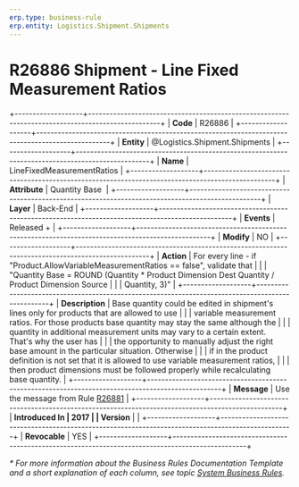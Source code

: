 ```yaml
---
erp.type: business-rule
erp.entity: Logistics.Shipment.Shipments
---
```


# R26886 Shipment - Line Fixed Measurement Ratios
+-------------------+--------------------------------------------------------------------------------------------------+
| **Code**          | R26886                                                                                           |
+-------------------+--------------------------------------------------------------------------------------------------+
| **Entity**        | @Logistics.Shipment.Shipments                                                                    |
+-------------------+--------------------------------------------------------------------------------------------------+
| **Name**          | LineFixedMeasurementRatios                                                                       |
+-------------------+--------------------------------------------------------------------------------------------------+
| **Attribute**     | Quantity Base                                                                                    |
+-------------------+--------------------------------------------------------------------------------------------------+
| **Layer**         | Back-End                                                                                         |
+-------------------+--------------------------------------------------------------------------------------------------+
| **Events**        | Released +                                                                                       |
+-------------------+--------------------------------------------------------------------------------------------------+
| **Modify**        | NO                                                                                               |
+-------------------+--------------------------------------------------------------------------------------------------+
| **Action**        | For every line - if \"Product.AllowVariableMeasurementRatios == false\", validate that           |
|                   | \"Quantity Base = ROUND (Quantity \* Product Dimension Dest Quantity / Product Dimension Source  |
|                   | Quantity, 3)\"                                                                                   |
+-------------------+--------------------------------------------------------------------------------------------------+
| **Description**   | Base quantity could be edited in shipment\'s lines only for products that are allowed to use     |
|                   | variable measurement ratios. For those products base quantity may stay the same although the     |
|                   | quantity in additional measurement units may vary to a certain extent. That's why the user has   |
|                   | the opportunity to manually adjust the right base amount in the particular situation. Otherwise  |
|                   | if in the product definition is not set that it is allowed to use variable measurement ratios,   |
|                   | then product dimensions must be followed properly while recalculating base quantity.             |
+-------------------+--------------------------------------------------------------------------------------------------+
| **Message**       | Use the message from Rule [R26881](R26881.md)                                                    |
+-------------------+--------------------------------------------------------------------------------------------------+
| **Introduced In   | 2017                                                                                             |
| Version**         |                                                                                                  |
+-------------------+--------------------------------------------------------------------------------------------------+
| **Revocable**     | YES                                                                                              |
+-------------------+--------------------------------------------------------------------------------------------------+

*\* For more information about the Business Rules Documentation Template and a short explanation of each column, see
topic [System Business Rules](../templates/template-description-system-business-rules.md).*
